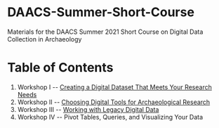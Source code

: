 # DAACS-Summer-Short-Course
Materials for the DAACS Summer 2021 Short Course on Digital Data Collection in Archaeology

# Table of Contents
1. Workshop I -- [Creating a Digital Dataset That Meets Your Research Needs](https://github.com/DAACS-Research-Consortium/DAACS-Summer-Short-Course/blob/main/Workshop_1.md)
2. Workshop II -- [Choosing Digital Tools for Archaeological Research](https://github.com/DAACS-Research-Consortium/DAACS-Summer-Short-Course/blob/main/Workshop_2.md) 
3. Workshop III -- [Working with Legacy Digital Data](https://github.com/DAACS-Research-Consortium/DAACS-Summer-Short-Course/blob/main/Workshop_3.md)
4. Workshop IV -- Pivot Tables, Queries, and Visualizing Your Data
